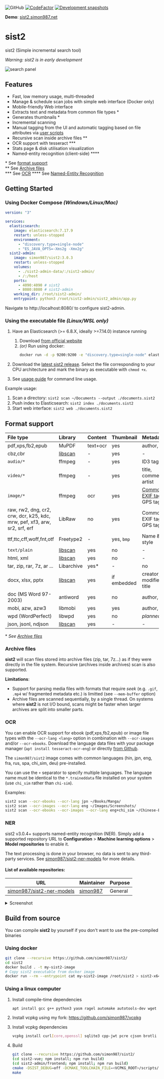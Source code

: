 ![GitHub](https://img.shields.io/github/license/simon987/sist2.svg)
[![CodeFactor](https://www.codefactor.io/repository/github/simon987/sist2/badge?s=05daa325188aac4eae32c786f3d9cf4e0593f822)](https://www.codefactor.io/repository/github/simon987/sist2)
[![Development snapshots](https://ci.simon987.net/api/badges/simon987/sist2/status.svg)](https://files.simon987.net/.gate/sist2/simon987_sist2/)

**Demo**: [sist2.simon987.net](https://sist2.simon987.net/)

# sist2

sist2 (Simple incremental search tool)

*Warning: sist2 is in early development*

![search panel](docs/sist2.gif)

## Features

* Fast, low memory usage, multi-threaded
* Manage & schedule scan jobs with simple web interface (Docker only)
* Mobile-friendly Web interface
* Extracts text and metadata from common file types \*
* Generates thumbnails \*
* Incremental scanning
* Manual tagging from the UI and automatic tagging based on file attributes via [user scripts](docs/scripting.md)
* Recursive scan inside archive files \*\*
* OCR support with tesseract \*\*\*
* Stats page & disk utilisation visualization
* Named-entity recognition (client-side) \*\*\*\*

\* See [format support](#format-support)    
\*\* See [Archive files](#archive-files)    
\*\*\* See [OCR](#ocr)
\*\*\*\* See [Named-Entity Recognition](#NER)

## Getting Started

### Using Docker Compose *(Windows/Linux/Mac)*

```yaml
version: "3"

services:
  elasticsearch:
    image: elasticsearch:7.17.9
    restart: unless-stopped
    environment:
      - "discovery.type=single-node"
      - "ES_JAVA_OPTS=-Xms2g -Xmx2g"
  sist2-admin:
    image: simon987/sist2:3.0.3
    restart: unless-stopped
    volumes:
      - ./sist2-admin-data/:/sist2-admin/
      - /:/host
    ports:
      - 4090:4090 # sist2
      - 8080:8080 # sist2-admin
    working_dir: /root/sist2-admin/
    entrypoint: python3 /root/sist2-admin/sist2_admin/app.py
```

Navigate to http://localhost:8080/ to configure sist2-admin.

### Using the executable file *(Linux/WSL only)*

1. Have an Elasticsearch (>= 6.8.X, ideally >=7.14.0) instance running
    1. Download [from official website](https://www.elastic.co/downloads/elasticsearch)
    2. *(or)* Run using docker:
        ```bash
        docker run -d -p 9200:9200 -e "discovery.type=single-node" elasticsearch:7.17.9
        ```

2. Download the [latest sist2 release](https://github.com/simon987/sist2/releases).
   Select the file corresponding to your CPU architecture and mark the binary as executable with `chmod +x`.
3. See [usage guide](docs/USAGE.md) for command line usage.

Example usage:

1. Scan a directory: `sist2 scan ~/Documents --output ./documents.sist2`
2. Push index to Elasticsearch: `sist2 index ./documents.sist2`
3. Start web interface: `sist2 web ./documents.sist2`

## Format support

| File type                                                                 | Library                                                                      | Content  | Thumbnail   | Metadata                                                                                                                               |
|:--------------------------------------------------------------------------|:-----------------------------------------------------------------------------|:---------|:------------|:---------------------------------------------------------------------------------------------------------------------------------------|
| pdf,xps,fb2,epub                                                          | MuPDF                                                                        | text+ocr | yes         | author, title                                                                                                                          |
| cbz,cbr                                                                   | [libscan](https://github.com/simon987/sist2/tree/master/third-party/libscan) | -        | yes         | -                                                                                                                                      |
| `audio/*`                                                                 | ffmpeg                                                                       | -        | yes         | ID3 tags                                                                                                                               |
| `video/*`                                                                 | ffmpeg                                                                       | -        | yes         | title, comment, artist                                                                                                                 |
| `image/*`                                                                 | ffmpeg                                                                       | ocr      | yes         | [Common EXIF tags](https://github.com/simon987/sist2/blob/efdde2734eca9b14a54f84568863b7ffd59bdba3/src/parsing/media.c#L190), GPS tags |
| raw, rw2, dng, cr2, crw, dcr, k25, kdc, mrw, pef, xf3, arw, sr2, srf, erf | LibRaw                                                                       | no       | yes         | Common EXIF tags, GPS tags                                                                                                             |
| ttf,ttc,cff,woff,fnt,otf                                                  | Freetype2                                                                    | -        | yes, `bmp`  | Name & style                                                                                                                           |
| `text/plain`                                                              | [libscan](https://github.com/simon987/sist2/tree/master/third-party/libscan) | yes      | no          | -                                                                                                                                      |
| html, xml                                                                 | [libscan](https://github.com/simon987/sist2/tree/master/third-party/libscan) | yes      | no          | -                                                                                                                                      |
| tar, zip, rar, 7z, ar ...                                                 | Libarchive                                                                   | yes\*    | -           | no                                                                                                                                     |
| docx, xlsx, pptx                                                          | [libscan](https://github.com/simon987/sist2/tree/master/third-party/libscan) | yes      | if embedded | creator, modified_by, title                                                                                                            |
| doc (MS Word 97-2003)                                                     | antiword                                                                     | yes      | no          | author, title                                                                                                                          |
| mobi, azw, azw3                                                           | libmobi                                                                      | yes      | yes         | author, title                                                                                                                          |
| wpd (WordPerfect)                                                         | libwpd                                                                       | yes      | no          | *planned*                                                                                                                              |
| json, jsonl, ndjson                                                       | [libscan](https://github.com/simon987/sist2/tree/master/third-party/libscan) | yes      | -           | -                                                                                                                                      |

\* *See [Archive files](#archive-files)*

### Archive files

**sist2** will scan files stored into archive files (zip, tar, 7z...) as if they were directly in the file system.
Recursive (archives inside archives)
scan is also supported.

**Limitations**:

* Support for parsing media files with formats that require *seek* (e.g. `.gif`, `.mp4` w/ fragmented metadata etc.)
  is limitted (see `--mem-buffer` option)
* Archive files are scanned sequentially, by a single thread. On systems where
  **sist2** is not I/O bound, scans might be faster when larger archives are split into smaller parts.

### OCR

You can enable OCR support for ebook (pdf,xps,fb2,epub) or image file types with the
`--ocr-lang <lang>` option in combination with `--ocr-images` and/or `--ocr-ebooks`.
Download the language data files with your package manager (`apt install tesseract-ocr-eng`) or
directly [from Github](https://github.com/tesseract-ocr/tesseract/wiki/Data-Files).

The `simon987/sist2` image comes with common languages
(hin, jpn, eng, fra, rus, spa, chi_sim, deu) pre-installed.

You can use the `+` separator to specify multiple languages. The language
name must be identical to the `*.traineddata` file installed on your system
(use `chi_sim` rather than `chi-sim`).

Examples:

```bash
sist2 scan --ocr-ebooks --ocr-lang jpn ~/Books/Manga/
sist2 scan --ocr-images --ocr-lang eng ~/Images/Screenshots/
sist2 scan --ocr-ebooks --ocr-images --ocr-lang eng+chi_sim ~/Chinese-Bilingual/
```

### NER

sist2 v3.0.4+ supports named-entity recognition (NER). Simply add a supported repository URL to 
**Configuration** > **Machine learning options** > **Model repositories**
to enable it.

The text processing is done in your browser, no data is sent to any third-party services.
See [simon987/sist2-ner-models](https://github.com/simon987/sist2-ner-models) for more details.

#### List of available repositories:

| URL                                                                                                     | Maintainer                              | Purpose |
|---------------------------------------------------------------------------------------------------------|-----------------------------------------|---------|
| [simon987/sist2-ner-models](https://raw.githubusercontent.com/simon987/sist2-ner-models/main/repo.json) | [simon987](https://github.com/simon987) | General |


<details>
  <summary>Screenshot</summary>

![ner](docs/ner.png)

</details>

## Build from source

You can compile **sist2** by yourself if you don't want to use the pre-compiled binaries

### Using docker

```bash
git clone --recursive https://github.com/simon987/sist2/
cd sist2
docker build . -t my-sist2-image
# Copy sist2 executable from docker image
docker run --rm --entrypoint cat my-sist2-image /root/sist2 > sist2-x64-linux
```

### Using a linux computer

1. Install compile-time dependencies

   ```bash
   apt install gcc g++ python3 yasm ragel automake autotools-dev wget libtool libssl-dev curl zip unzip tar xorg-dev libglu1-mesa-dev libxcursor-dev libxml2-dev libxinerama-dev gettext nasm git nodejs
   ```

2. Install vcpkg using my fork: https://github.com/simon987/vcpkg
3. Install vcpkg dependencies

    ```bash
    vcpkg install curl[core,openssl] sqlite3 cpp-jwt pcre cjson brotli libarchive[core,bzip2,libxml2,lz4,lzma,lzo] pthread tesseract libxml2 libmupdf gtest mongoose libmagic libraw gumbo ffmpeg[core,avcodec,avformat,swscale,swresample]
    ```

4. Build
    ```bash
    git clone --recursive https://github.com/simon987/sist2/
    (cd sist2-vue; npm install; npm run build)
    (cd sist2-admin/frontend; npm install; npm run build)
    cmake -DSIST_DEBUG=off -DCMAKE_TOOLCHAIN_FILE=<VCPKG_ROOT>/scripts/buildsystems/vcpkg.cmake .
    make
    ```
